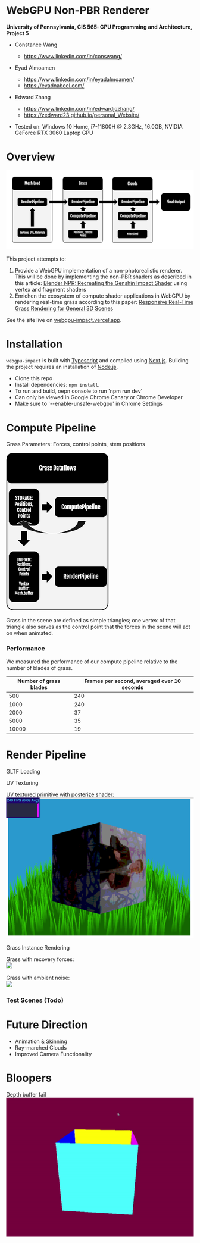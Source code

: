 WebGPU Non-PBR Renderer
==================================

**University of Pennsylvania, CIS 565: GPU Programming and Architecture, Project 5**

* Constance Wang
  * https://www.linkedin.com/in/conswang/

* Eyad Almoamen
  * https://www.linkedin.com/in/eyadalmoamen/
  * https://eyadnabeel.com/
 
* Edward Zhang
  * https://www.linkedin.com/in/edwardjczhang/
  * https://zedward23.github.io/personal_Website/  
 
* Tested on: Windows 10 Home, i7-11800H @ 2.3GHz, 16.0GB, NVIDIA GeForce RTX 3060 Laptop GPU

Overview
==================================
![](images/Structure.png)

This project attempts to:
1. Provide a WebGPU implementation of a non-photorealistic renderer. This will be done by implementing the non-PBR shaders as described in this article: [Blender NPR: Recreating the Genshin Impact Shader](https://www.artstation.com/blogs/bjayers/9oOD/blender-npr-recreating-the-genshin-impact-shader) using vertex and fragment shaders
2. Enrichen the ecosystem of compute shader applications in WebGPU by rendering real-time grass according to this paper: [Responsive Real-Time Grass Rendering for General 3D Scenes](https://www.cg.tuwien.ac.at/research/publications/2017/JAHRMANN-2017-RRTG/JAHRMANN-2017-RRTG-draft.pdf)

See the site live on [webgpu-impact.vercel.app](https://webgpu-impact.vercel.app/).

Installation
==================================
`webgpu-impact` is built with [Typescript](https://www.typescriptlang.org/)
and compiled using [Next.js](https://nextjs.org/). Building the project
requires an installation of [Node.js](https://nodejs.org/en/).

- Clone this repo
- Install dependencies: `npm install`.
- To run and build, oepn console to run 'npm run dev'
- Can only be viewed in Google Chrome Canary or Chrome Developer
- Make sure to '--enable-unsafe-webgpu' in Chrome Settings

Compute Pipeline
==================================
Grass Parameters: Forces, control points, stem positions

![](images/ComputePipeline.png)

Grass in the scene are defined as simple triangles; one vertex of that triangle also serves as the control point that the forces in the scene will act on when animated.

### Performance

We measured the performance of our compute pipeline relative to the number of blades of grass.

| Number of grass blades | Frames per second, averaged over 10 seconds |
| ----------- | ----------- |
| 500 | 240 |
| 1000 | 240 |
| 2000 | 37 |
| 5000 | 35 |
| 10000 | 19 |

Render Pipeline
==================================
GLTF Loading

UV Texturing

UV textured primitive with posterize shader:  
<img src="images/uvposterize.png" width="600">

Grass Instance Rendering

Grass with recovery forces:  
![](images/recoveryForces.gif)

Grass with ambient noise:  
![](images/ambientGrass.gif)

### Test Scenes (Todo)

Future Direction
==================================
- Animation & Skinning
- Ray-marched Clouds
- Improved Camera Functionality

Bloopers
==================================
Depth buffer fail  
![](images/blooper1.gif)
